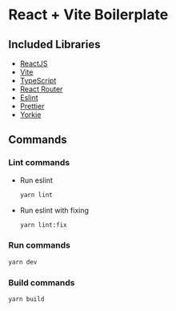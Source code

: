 # React + Vite Boilerplate

## Included Libraries

- [ReactJS](https://reactjs.org)
- [Vite](https://vitejs.dev)
- [TypeScript](https://www.typescriptlang.org)
- [React Router](https://reactrouter.com/)
- [Eslint](https://eslint.org)
- [Prettier](https://prettier.io)
- [Yorkie](https://github.com/yyx990803/yorkie)

## Commands

### Lint commands

- Run eslint
  ```bash
  yarn lint
  ```
- Run eslint with fixing
  ```bash
  yarn lint:fix
  ```

### Run commands
```bash
yarn dev
```

### Build commands

```bash
yarn build
```
